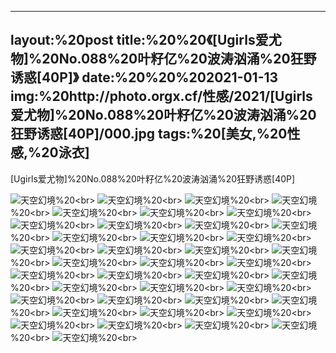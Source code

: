 ﻿---
layout:%20post
title:%20%20《[Ugirls爱尤物]%20No.088%20叶籽亿%20波涛汹涌%20狂野诱惑[40P]》
date:%20%20%202021-01-13
img:%20http://photo.orgx.cf/性感/2021/[Ugirls爱尤物]%20No.088%20叶籽亿%20波涛汹涌%20狂野诱惑[40P]/000.jpg
tags:%20[美女,%20性感,%20泳衣]
---

[Ugirls爱尤物]%20No.088%20叶籽亿%20波涛汹涌%20狂野诱惑[40P]



![天空幻境](http://photo.orgx.cf/性感/2021/[Ugirls爱尤物]%20No.088%20叶籽亿%20波涛汹涌%20狂野诱惑[40P]/001.jpg%20''天空幻境'')%20<br>
![天空幻境](http://photo.orgx.cf/性感/2021/[Ugirls爱尤物]%20No.088%20叶籽亿%20波涛汹涌%20狂野诱惑[40P]/002.jpg%20''天空幻境'')%20<br>
![天空幻境](http://photo.orgx.cf/性感/2021/[Ugirls爱尤物]%20No.088%20叶籽亿%20波涛汹涌%20狂野诱惑[40P]/003.jpg%20''天空幻境'')%20<br>
![天空幻境](http://photo.orgx.cf/性感/2021/[Ugirls爱尤物]%20No.088%20叶籽亿%20波涛汹涌%20狂野诱惑[40P]/004.jpg%20''天空幻境'')%20<br>
![天空幻境](http://photo.orgx.cf/性感/2021/[Ugirls爱尤物]%20No.088%20叶籽亿%20波涛汹涌%20狂野诱惑[40P]/005.jpg%20''天空幻境'')%20<br>
![天空幻境](http://photo.orgx.cf/性感/2021/[Ugirls爱尤物]%20No.088%20叶籽亿%20波涛汹涌%20狂野诱惑[40P]/006.jpg%20''天空幻境'')%20<br>
![天空幻境](http://photo.orgx.cf/性感/2021/[Ugirls爱尤物]%20No.088%20叶籽亿%20波涛汹涌%20狂野诱惑[40P]/007.jpg%20''天空幻境'')%20<br>
![天空幻境](http://photo.orgx.cf/性感/2021/[Ugirls爱尤物]%20No.088%20叶籽亿%20波涛汹涌%20狂野诱惑[40P]/008.jpg%20''天空幻境'')%20<br>
![天空幻境](http://photo.orgx.cf/性感/2021/[Ugirls爱尤物]%20No.088%20叶籽亿%20波涛汹涌%20狂野诱惑[40P]/009.jpg%20''天空幻境'')%20<br>
![天空幻境](http://photo.orgx.cf/性感/2021/[Ugirls爱尤物]%20No.088%20叶籽亿%20波涛汹涌%20狂野诱惑[40P]/010.jpg%20''天空幻境'')%20<br>
![天空幻境](http://photo.orgx.cf/性感/2021/[Ugirls爱尤物]%20No.088%20叶籽亿%20波涛汹涌%20狂野诱惑[40P]/011.jpg%20''天空幻境'')%20<br>
![天空幻境](http://photo.orgx.cf/性感/2021/[Ugirls爱尤物]%20No.088%20叶籽亿%20波涛汹涌%20狂野诱惑[40P]/012.jpg%20''天空幻境'')%20<br>
![天空幻境](http://photo.orgx.cf/性感/2021/[Ugirls爱尤物]%20No.088%20叶籽亿%20波涛汹涌%20狂野诱惑[40P]/013.jpg%20''天空幻境'')%20<br>
![天空幻境](http://photo.orgx.cf/性感/2021/[Ugirls爱尤物]%20No.088%20叶籽亿%20波涛汹涌%20狂野诱惑[40P]/014.jpg%20''天空幻境'')%20<br>
![天空幻境](http://photo.orgx.cf/性感/2021/[Ugirls爱尤物]%20No.088%20叶籽亿%20波涛汹涌%20狂野诱惑[40P]/015.jpg%20''天空幻境'')%20<br>
![天空幻境](http://photo.orgx.cf/性感/2021/[Ugirls爱尤物]%20No.088%20叶籽亿%20波涛汹涌%20狂野诱惑[40P]/016.jpg%20''天空幻境'')%20<br>
![天空幻境](http://photo.orgx.cf/性感/2021/[Ugirls爱尤物]%20No.088%20叶籽亿%20波涛汹涌%20狂野诱惑[40P]/017.jpg%20''天空幻境'')%20<br>
![天空幻境](http://photo.orgx.cf/性感/2021/[Ugirls爱尤物]%20No.088%20叶籽亿%20波涛汹涌%20狂野诱惑[40P]/018.jpg%20''天空幻境'')%20<br>
![天空幻境](http://photo.orgx.cf/性感/2021/[Ugirls爱尤物]%20No.088%20叶籽亿%20波涛汹涌%20狂野诱惑[40P]/019.jpg%20''天空幻境'')%20<br>
![天空幻境](http://photo.orgx.cf/性感/2021/[Ugirls爱尤物]%20No.088%20叶籽亿%20波涛汹涌%20狂野诱惑[40P]/020.jpg%20''天空幻境'')%20<br>
![天空幻境](http://photo.orgx.cf/性感/2021/[Ugirls爱尤物]%20No.088%20叶籽亿%20波涛汹涌%20狂野诱惑[40P]/021.jpg%20''天空幻境'')%20<br>
![天空幻境](http://photo.orgx.cf/性感/2021/[Ugirls爱尤物]%20No.088%20叶籽亿%20波涛汹涌%20狂野诱惑[40P]/022.jpg%20''天空幻境'')%20<br>
![天空幻境](http://photo.orgx.cf/性感/2021/[Ugirls爱尤物]%20No.088%20叶籽亿%20波涛汹涌%20狂野诱惑[40P]/023.jpg%20''天空幻境'')%20<br>
![天空幻境](http://photo.orgx.cf/性感/2021/[Ugirls爱尤物]%20No.088%20叶籽亿%20波涛汹涌%20狂野诱惑[40P]/024.jpg%20''天空幻境'')%20<br>
![天空幻境](http://photo.orgx.cf/性感/2021/[Ugirls爱尤物]%20No.088%20叶籽亿%20波涛汹涌%20狂野诱惑[40P]/025.jpg%20''天空幻境'')%20<br>
![天空幻境](http://photo.orgx.cf/性感/2021/[Ugirls爱尤物]%20No.088%20叶籽亿%20波涛汹涌%20狂野诱惑[40P]/026.jpg%20''天空幻境'')%20<br>
![天空幻境](http://photo.orgx.cf/性感/2021/[Ugirls爱尤物]%20No.088%20叶籽亿%20波涛汹涌%20狂野诱惑[40P]/027.jpg%20''天空幻境'')%20<br>
![天空幻境](http://photo.orgx.cf/性感/2021/[Ugirls爱尤物]%20No.088%20叶籽亿%20波涛汹涌%20狂野诱惑[40P]/028.jpg%20''天空幻境'')%20<br>
![天空幻境](http://photo.orgx.cf/性感/2021/[Ugirls爱尤物]%20No.088%20叶籽亿%20波涛汹涌%20狂野诱惑[40P]/029.jpg%20''天空幻境'')%20<br>
![天空幻境](http://photo.orgx.cf/性感/2021/[Ugirls爱尤物]%20No.088%20叶籽亿%20波涛汹涌%20狂野诱惑[40P]/030.jpg%20''天空幻境'')%20<br>
![天空幻境](http://photo.orgx.cf/性感/2021/[Ugirls爱尤物]%20No.088%20叶籽亿%20波涛汹涌%20狂野诱惑[40P]/031.jpg%20''天空幻境'')%20<br>
![天空幻境](http://photo.orgx.cf/性感/2021/[Ugirls爱尤物]%20No.088%20叶籽亿%20波涛汹涌%20狂野诱惑[40P]/032.jpg%20''天空幻境'')%20<br>
![天空幻境](http://photo.orgx.cf/性感/2021/[Ugirls爱尤物]%20No.088%20叶籽亿%20波涛汹涌%20狂野诱惑[40P]/033.jpg%20''天空幻境'')%20<br>
![天空幻境](http://photo.orgx.cf/性感/2021/[Ugirls爱尤物]%20No.088%20叶籽亿%20波涛汹涌%20狂野诱惑[40P]/034.jpg%20''天空幻境'')%20<br>
![天空幻境](http://photo.orgx.cf/性感/2021/[Ugirls爱尤物]%20No.088%20叶籽亿%20波涛汹涌%20狂野诱惑[40P]/035.jpg%20''天空幻境'')%20<br>
![天空幻境](http://photo.orgx.cf/性感/2021/[Ugirls爱尤物]%20No.088%20叶籽亿%20波涛汹涌%20狂野诱惑[40P]/036.jpg%20''天空幻境'')%20<br>
![天空幻境](http://photo.orgx.cf/性感/2021/[Ugirls爱尤物]%20No.088%20叶籽亿%20波涛汹涌%20狂野诱惑[40P]/037.jpg%20''天空幻境'')%20<br>
![天空幻境](http://photo.orgx.cf/性感/2021/[Ugirls爱尤物]%20No.088%20叶籽亿%20波涛汹涌%20狂野诱惑[40P]/038.jpg%20''天空幻境'')%20<br>
![天空幻境](http://photo.orgx.cf/性感/2021/[Ugirls爱尤物]%20No.088%20叶籽亿%20波涛汹涌%20狂野诱惑[40P]/039.jpg%20''天空幻境'')%20<br>
![天空幻境](http://photo.orgx.cf/性感/2021/[Ugirls爱尤物]%20No.088%20叶籽亿%20波涛汹涌%20狂野诱惑[40P]/040.jpg%20''天空幻境'')%20<br>
